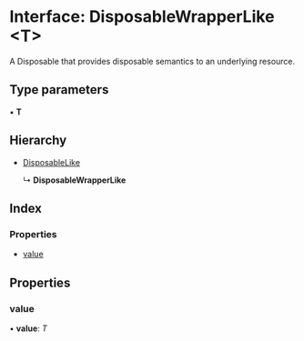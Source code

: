 
# Interface: DisposableWrapperLike <**T**>

A Disposable that provides disposable semantics to an underlying resource.

## Type parameters

▪ **T**

## Hierarchy

* [DisposableLike](disposablelike.md)

  ↳ **DisposableWrapperLike**

## Index

### Properties

* [value](disposablewrapperlike.md#value)

## Properties

###  value

• **value**: *T*
